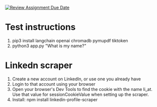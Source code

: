 [![Review Assignment Due Date](https://classroom.github.com/assets/deadline-readme-button-24ddc0f5d75046c5622901739e7c5dd533143b0c8e959d652212380cedb1ea36.svg)](https://classroom.github.com/a/cVeImKGm)


# Test instructions
1. pip3 install langchain openai chromadb pymupdf tiktoken
2. python3 app.py "What is my name?"

# Linkedn scraper
1. Create a new account on LinkedIn, or use one you already have
2. Login to that account using your browser
3. Open your browser's Dev Tools to find the cookie with the name li_at. Use that value for sessionCookieValue when setting up the scraper.
4. Install: npm install linkedin-profile-scraper
